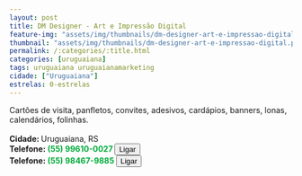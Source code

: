 ```yaml
---
layout: post
title: DM Designer - Art e Impressão Digital
feature-img: "assets/img/thumbnails/dm-designer-art-e-impressao-digital.png"
thumbnail: "assets/img/thumbnails/dm-designer-art-e-impressao-digital.png"
permalink: /:categories/:title.html
categories: [uruguaiana]
tags: uruguaiana uruguaianamarketing
cidade: ["Uruguaiana"]
estrelas: 0-estrelas
---
```

Cartões de visita, panfletos, convites, adesivos, cardápios, banners, lonas, calendários, folinhas.<!-- more --><br/>
<br/>
<b>Cidade: </b>Uruguaiana, RS<br />
<b>Telefone: <span style="color: #00ab3a;">(55) 99610-0027</span> <a href="tel:55996100027"><button class="ligar">Ligar</button></a></b><br />
<b>Telefone: <span style="color: #00ab3a;">(55) 98467-9885</span> <a href="tel:55984679885"><button class="ligar">Ligar</button></a></b><br />
<br />
